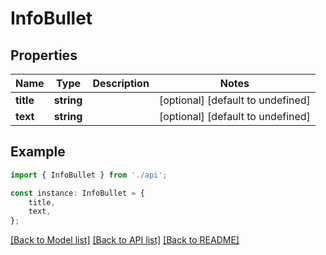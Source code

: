 # InfoBullet


## Properties

Name | Type | Description | Notes
------------ | ------------- | ------------- | -------------
**title** | **string** |  | [optional] [default to undefined]
**text** | **string** |  | [optional] [default to undefined]

## Example

```typescript
import { InfoBullet } from './api';

const instance: InfoBullet = {
    title,
    text,
};
```

[[Back to Model list]](../README.md#documentation-for-models) [[Back to API list]](../README.md#documentation-for-api-endpoints) [[Back to README]](../README.md)
